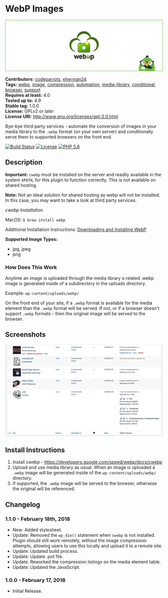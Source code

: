 # WebP Images #
![Banner Image](github-assets/banner-1550x500.jpg)

**Contributors:** [codeparrots](https://profiles.wordpress.org/codeparrots), [eherman24](https://profiles.wordpress.org/eherman24)  
**Tags:** [webp](https://WordPress.org/plugins/tags/webp/), [image](https://WordPress.org/plugins/tags/image/), [compression](https://WordPress.org/plugins/tags/compression/), [automation](https://WordPress.org/plugins/tags/automation/), [media-library](https://WordPress.org/plugins/tags/media-library/), [conditional](https://WordPress.org/plugins/tags/conditional/), [browser](https://WordPress.org/plugins/tags/browser/), [support](https://WordPress.org/plugins/tags/support/)  
**Requires at least:** 4.0  
**Tested up to:** 4.9  
**Stable tag:** 1.0.0  
**License:** GPLv2 or later  
**License URI:** http://www.gnu.org/licenses/gpl-2.0.html  

Bye-bye third party services - automate the conversion of images in your media library to the `.webp` format (on your own server) and conditionally serve them to supported browsers on the front end.

[![Build Status](https://travis-ci.org/CodeParrots/webp-images.svg?branch=master)](https://travis-ci.org/CodeParrots/webp-images) [![License](https://img.shields.io/badge/license-GPL--2.0-brightgreen.svg)](https://github.com/CodeParrots/webp-images/blob/master/license.txt) [![PHP 5.6](https://img.shields.io/badge/php-5.6-8892bf.svg)](https://secure.php.net/supported-versions.php)  

## Description ##

<strong>Important:</strong> `cwebp` must be installed on the server and readily available in the system `$PATH`, for this plugin to function correctly. This is not available on shared hosting.

<strong>Note:</strong> Not an ideal solution for shared hosting as webp will not be installed. In this case, you may want to take a look at third party services.

*cwebp Installation*

MacOS:
`$ brew install webp`

Additional Installation Instructions:
<a href="https://developers.google.com/speed/webp/download" target="_blank">Downloading and Installing WebP</a>

<strong>Supported Image Types:</strong>
* jpg, jpeg
* png

<h3>How Does This Work</h3>

Anytime an image is uploaded through the media library a related .webp image is generated inside of a subdirectory in the uploads directory.

Example: `wp-content/uploads/webp/`

On the front end of your site, if a `.webp` format is available for the media element than the `.webp` format will be served. If not, or if a browser doesn't support `.webp` formats - then the original image will be served to the browser.

## Screenshots ##

![Screenshot 1](github-assets/screenshot-1.png)

## Install Instructions ##

1. Install cwebp - https://developers.google.com/speed/webp/docs/cwebp
2. Upload and use media library as usual. When an image is uploaded a `.webp` image will be generated inside of the `wp-content/uploads/webp/` directory.
3. If supported, the `.webp` image will be served to the browser, otherwise the original will be referenced.

## Changelog ##

### 1.1.0 - February 18th, 2018 ###

* New: Added stylesheet.
* Update: Removed the `wp_die()` statement when `cwebp` is not installed. Plugin should still work remotely, without the image compression attempts, allowing users to use this locally and upload it to a remote site.
* Update: Updated build process.
* Update: Update .pot file.
* Update: Reworked the compression listings on the media element table.
* Update: Updated the JavaScript.

### 1.0.0 - February 17, 2018 ###

* Initial Release.
